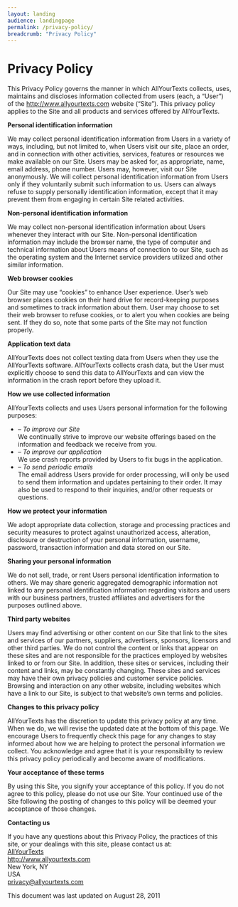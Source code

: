 ```yaml
---
layout: landing
audience: landingpage
permalink: /privacy-policy/
breadcrumb: "Privacy Policy"
---
```


<div class="page type-page status-publish hentry">
  <h1 class="entry-title">Privacy Policy</h1>
  <div class="entry-content">
    <div class="privacy">
      This Privacy Policy governs the manner in which AllYourTexts collects, uses, maintains and discloses information collected from users (each, a “User”) of the <a href="{{site.baseurl}}/">http://www.allyourtexts.com</a> website (“Site”). This privacy policy applies to the Site and all products and services offered by AllYourTexts.
      <p></p>
      <p><b>Personal identification information</b></p>
      <p>We may collect personal identification information from Users in a variety of ways, including, but not limited to, when Users visit our site, place an order, and in connection with other activities, services, features or resources we make available on our Site. Users may be asked for, as appropriate, name, email address, phone number. Users may, however, visit our Site anonymously. We will collect personal identification information from Users only if they voluntarily submit such information to us. Users can always refuse to supply personally identification information, except that it may prevent them from engaging in certain Site related activities.</p>
      <p><b>Non-personal identification information</b></p>
      <p>We may collect non-personal identification information about Users whenever they interact with our Site. Non-personal identification information may include the browser name, the type of computer and technical information about Users means of connection to our Site, such as the operating system and the Internet service providers utilized and other similar information.</p>
      <p><b>Web browser cookies</b></p>
      <p>Our Site may use “cookies” to enhance User experience. User’s web browser places cookies on their hard drive for record-keeping purposes and sometimes to track information about them. User may choose to set their web browser to refuse cookies, or to alert you when cookies are being sent. If they do so, note that some parts of the Site may not function properly.</p>
      <p><b>Application text data</b></p>
      <p>AllYourTexts does not collect texting data from Users when they use the AllYourTexts software. AllYourTexts collects crash data, but the User must explicitly choose to send this data to AllYourTexts and can view the information in the crash report before they upload it.</p>
      <p><b>How we use collected information</b></p>
      <p>AllYourTexts collects and uses Users personal information for the following purposes:</p>
      <ul>
        <li><i>– To improve our Site</i><br>
          We continually strive to improve our website offerings based on the information and feedback we receive from you.
        </li>
        <li><i>– To improve our application</i><br>
          We use crash reports provided by Users to fix bugs in the application.
        </li>
        <li><i>– To send periodic emails</i><br>
          The email address Users provide for order processing, will only be used to send them information and updates pertaining to their order. It may also be used to respond to their inquiries, and/or other requests or questions. 
        </li>
      </ul>
      <p><b>How we protect your information</b></p>
      <p>We adopt appropriate data collection, storage and processing practices and security measures to protect against unauthorized access, alteration, disclosure or destruction of your personal information, username, password, transaction information and data stored on our Site.</p>
      <p><b>Sharing your personal information</b></p>
      <p>We do not sell, trade, or rent Users personal identification information to others. We may share generic aggregated demographic information not linked to any personal identification information regarding visitors and users with our business partners, trusted affiliates and advertisers for the purposes outlined above.</p>
      <p><b>Third party websites</b></p>
      <p>Users may find advertising or other content on our Site that link to the sites and services of our partners, suppliers, advertisers, sponsors, licensors and other third parties. We do not control the content or links that appear on these sites and are not responsible for the practices employed by websites linked to or from our Site. In addition, these sites or services, including their content and links, may be constantly changing. These sites and services may have their own privacy policies and customer service policies. Browsing and interaction on any other website, including websites which have a link to our Site, is subject to that website’s own terms and policies.</p>
      <p><b>Changes to this privacy policy</b></p>
      <p>AllYourTexts has the discretion to update this privacy policy at any time. When we do, we will revise the updated date at the bottom of this page. We encourage Users to frequently check this page for any changes to stay informed about how we are helping to protect the personal information we collect. You acknowledge and agree that it is your responsibility to review this privacy policy periodically and become aware of modifications.</p>
      <p><b>Your acceptance of these terms</b></p>
      <p>By using this Site, you signify your acceptance of this policy. If you do not agree to this policy, please do not use our Site. Your continued use of the Site following the posting of changes to this policy will be deemed your acceptance of those changes.</p>
      <p><b>Contacting us</b></p>
      <p>If you have any questions about this Privacy Policy, the practices of this site, or your dealings with this site, please contact us at:<br>
        <a href="{{site.baseurl}}/">AllYourTexts</a><br>
        <a href="{{site.baseurl}}/">http://www.allyourtexts.com</a><br>
        New York, NY<br>
        USA<br>
        <a href="mailto:privacy@allyourtexts.com">privacy@allyourtexts.com</a>
      </p>
      <p>This document was last updated on August 28, 2011</p>
    </div>
  </div>
  <!-- .entry-content -->
</div>